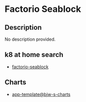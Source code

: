 # Factorio Seablock

## Description

No description provided.

## k8 at home search

- [factorio-seablock](https://nanne.dev/k8s-at-home-search/#/factorio-seablock)

## Charts

- [app-template@bjw-s-charts](https://bjw-s.github.io/helm-charts/)
